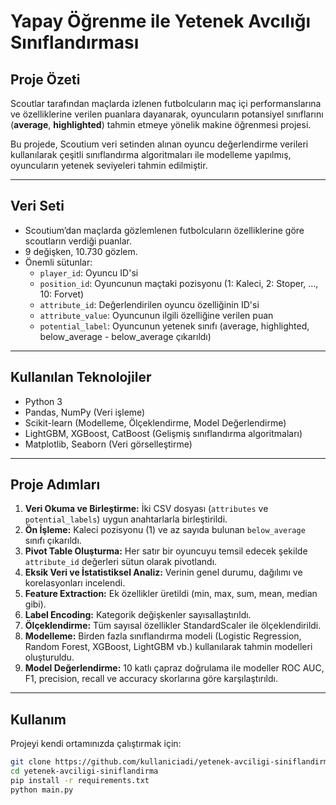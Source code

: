 # Yapay Öğrenme ile Yetenek Avcılığı Sınıflandırması

## Proje Özeti

Scoutlar tarafından maçlarda izlenen futbolcuların maç içi performanslarına ve özelliklerine verilen puanlara dayanarak, oyuncuların potansiyel sınıflarını (**average**, **highlighted**) tahmin etmeye yönelik makine öğrenmesi projesi.

Bu projede, Scoutium veri setinden alınan oyuncu değerlendirme verileri kullanılarak çeşitli sınıflandırma algoritmaları ile modelleme yapılmış, oyuncuların yetenek seviyeleri tahmin edilmiştir.

---

## Veri Seti

- Scoutium’dan maçlarda gözlemlenen futbolcuların özelliklerine göre scoutların verdiği puanlar.
- 9 değişken, 10.730 gözlem.
- Önemli sütunlar:
  - `player_id`: Oyuncu ID'si
  - `position_id`: Oyuncunun maçtaki pozisyonu (1: Kaleci, 2: Stoper, ..., 10: Forvet)
  - `attribute_id`: Değerlendirilen oyuncu özelliğinin ID'si
  - `attribute_value`: Oyuncunun ilgili özelliğine verilen puan
  - `potential_label`: Oyuncunun yetenek sınıfı (average, highlighted, below_average - below_average çıkarıldı)

---

## Kullanılan Teknolojiler

- Python 3
- Pandas, NumPy (Veri işleme)
- Scikit-learn (Modelleme, Ölçeklendirme, Model Değerlendirme)
- LightGBM, XGBoost, CatBoost (Gelişmiş sınıflandırma algoritmaları)
- Matplotlib, Seaborn (Veri görselleştirme)

---

## Proje Adımları

1. **Veri Okuma ve Birleştirme:** İki CSV dosyası (`attributes` ve `potential_labels`) uygun anahtarlarla birleştirildi.
2. **Ön İşleme:** Kaleci pozisyonu (1) ve az sayıda bulunan `below_average` sınıfı çıkarıldı.
3. **Pivot Table Oluşturma:** Her satır bir oyuncuyu temsil edecek şekilde `attribute_id` değerleri sütun olarak pivotlandı.
4. **Eksik Veri ve İstatistiksel Analiz:** Verinin genel durumu, dağılımı ve korelasyonları incelendi.
5. **Feature Extraction:** Ek özellikler üretildi (min, max, sum, mean, median gibi).
6. **Label Encoding:** Kategorik değişkenler sayısallaştırıldı.
7. **Ölçeklendirme:** Tüm sayısal özellikler StandardScaler ile ölçeklendirildi.
8. **Modelleme:** Birden fazla sınıflandırma modeli (Logistic Regression, Random Forest, XGBoost, LightGBM vb.) kullanılarak tahmin modelleri oluşturuldu.
9. **Model Değerlendirme:** 10 katlı çapraz doğrulama ile modeller ROC AUC, F1, precision, recall ve accuracy skorlarına göre karşılaştırıldı.

---

## Kullanım

Projeyi kendi ortamınızda çalıştırmak için:

```bash
git clone https://github.com/kullaniciadi/yetenek-avciligi-siniflandirma.git
cd yetenek-avciligi-siniflandirma
pip install -r requirements.txt
python main.py
